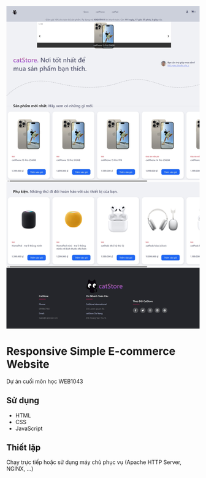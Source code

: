 ![Home Page Screenshot](/screenshots/Screenshot_1.jpeg)
# Responsive Simple E-commerce Website
Dự án cuối môn học WEB1043

## Sử dụng
- HTML
- CSS
- JavaScript

## Thiết lặp
Chạy trực tiếp hoặc sử dụng máy chủ phục vụ (Apache HTTP Server, NGINX, ...)